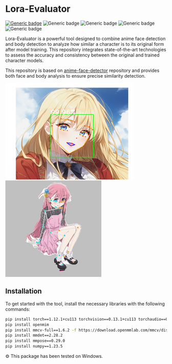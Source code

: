 # Lora-Evaluator

[![Generic badge](https://img.shields.io/badge/CUDA-11.4-brightgreen.svg)](https://developer.nvidia.com/cuda-11-4-0-download-archive?target_os=Windows&target_arch=x86_64&target_version=10&target_type=exe_local)
![Generic badge](https://img.shields.io/badge/pytorch-1.12.1-orange.svg)
![Generic badge](https://img.shields.io/badge/mmcv_full-1.6.2-red.svg)
![Generic badge](https://img.shields.io/badge/mmdet-1.12.1-red.svg)
![Generic badge](https://img.shields.io/badge/mmpose-1.12.1-red.svg)

 Lora-Evaluator is a powerful tool designed to combine anime face detection and body detection to analyze how similar a character is to its original form after model training. This repository integrates state-of-the-art technologies to assess the accuracy and consistency between the original and trained character models.

 
This repository is based on [anime-face-detector](https://github.com/hysts/anime-face-detector) repository and provides both face and body analysis to ensure precise similarity detection.

<img src="assets/img.png" width="400" height="300">
<img src="assets/img_1.png" width="300" height="300">

<br/>

## Installation
To get started with the tool, install the necessary libraries with the following commands:
```bash
pip install torch==1.12.1+cu113 torchvision==0.13.1+cu113 torchaudio==0.12.1 --extra-index-url https://download.pytorch.org/whl/cu113
pip install openmim
pip install mmcv-full==1.6.2 -f https://download.openmmlab.com/mmcv/dist/cu113/torch1.12/index.html
pip install mmdet==2.28.2
pip install mmpose==0.29.0
pip install numpy==1.23.5
```

⚙️ This package has been tested on Windows.

